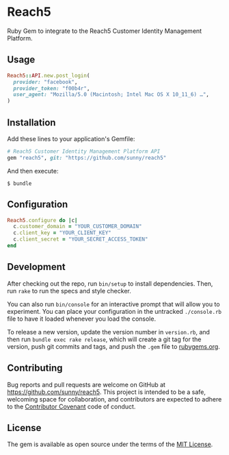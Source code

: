 # Reach5

Ruby Gem to integrate to the Reach5 Customer Identity Management Platform.


## Usage

```rb
Reach5::API.new.post_login(
  provider: "facebook",
  provider_token: "f00b4r",
  user_agent: "Mozilla/5.0 (Macintosh; Intel Mac OS X 10_11_6) …",
)
```

## Installation

Add these lines to your application's Gemfile:

```rb
# Reach5 Customer Identity Management Platform API
gem "reach5", git: "https://github.com/sunny/reach5"
```

And then execute:

    $ bundle


## Configuration

```rb
Reach5.configure do |c|
  c.customer_domain = "YOUR_CUSTOMER_DOMAIN"
  c.client_key = "YOUR_CLIENT_KEY"
  c.client_secret = "YOUR_SECRET_ACCESS_TOKEN"
end
```


## Development

After checking out the repo, run `bin/setup` to install dependencies.
Then, run `rake` to run the specs and style checker.

You can also run `bin/console` for an interactive prompt that will allow you
to experiment. You can place your configuration in the untracked `./console.rb`
file to have it loaded whenever you load the console.

To release a new version, update the version number in `version.rb`, and then
run `bundle exec rake release`, which will create a git tag for the version,
push git commits and tags, and push the `.gem` file
to [rubygems.org](https://rubygems.org).


## Contributing

Bug reports and pull requests are welcome on GitHub at
https://github.com/sunny/reach5. This project is intended to be a safe,
welcoming space for collaboration, and contributors are expected to adhere to
the [Contributor Covenant](http://contributor-covenant.org) code of conduct.


## License

The gem is available as open source under the terms of the
[MIT License](http://opensource.org/licenses/MIT).

